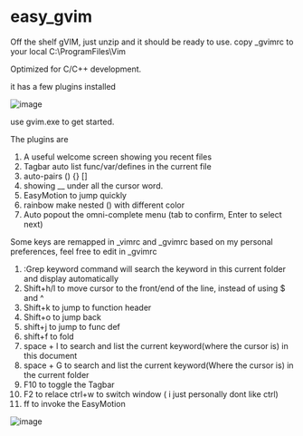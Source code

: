 # easy_gvim
Off the shelf gVIM, just unzip and it should be ready to use.
copy _gvimrc to your local C:\ProgramFiles\Vim

Optimized for C/C++ development.

it has a few plugins installed

![image](https://github.com/user-attachments/assets/8a4cdc38-eb9c-46e2-88e5-984b48fd9f3f)


use gvim.exe to get started.

The plugins are
1. A useful welcome screen showing you recent files
2. Tagbar auto list func/var/defines in the current file
3. auto-pairs () {} []
4. showing __ under all the cursor word.
5. EasyMotion to jump quickly
6. rainbow make nested () with different color
7. Auto popout the omni-complete menu (tab to confirm, Enter to select next)

Some keys are remapped in _vimrc and _gvimrc based on my personal preferences,  feel free to edit in _gvimrc
1. :Grep keyword command will search the keyword in this current folder and display automatically
2. Shift+h/l to move cursor to the front/end of the line, instead of using $ and ^
3. Shift+k to jump to function header
4. Shift+o to jump back
5. shift+j to jump to func def
6. shift+f to fold
7. space + l to search and list the current keyword(where the cursor is) in this document
8. space + G to search and list the current keyword(Where the cursor is) in the current folder
9. F10 to toggle the Tagbar
10. F2 to relace ctrl+w to switch window ( i just personally dont like ctrl)
11. ff to invoke the EasyMotion 


![image](https://github.com/user-attachments/assets/d96ad025-10d5-448a-abc7-5ba5bc7b57ce)







